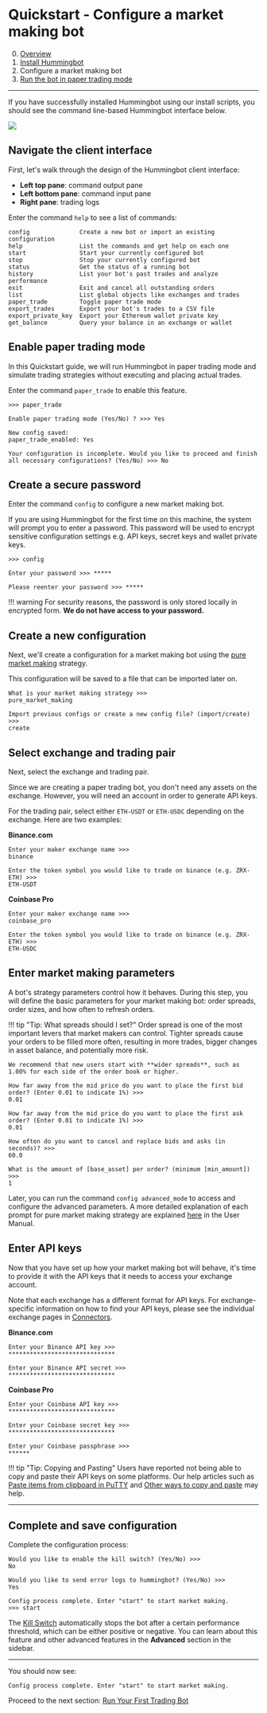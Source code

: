 # Quickstart - Configure a market making bot

0. [Overview](index.md)
1. [Install Hummingbot](install.md)
2. Configure a market making bot
3. [Run the bot in paper trading mode](run-bot.md)

---

If you have successfully installed Hummingbot using our install scripts, you should see the command line-based Hummingbot interface below. 

![](/assets/img/hummingbot-cli.png)

## Navigate the client interface

First, let's walk through the design of the Hummingbot client interface:

* **Left top pane**: command output pane
* **Left bottom pane**: command input pane
* **Right pane**: trading logs

Enter the command `help` to see a list of commands:
```
config              Create a new bot or import an existing configuration
help                List the commands and get help on each one          
start               Start your currently configured bot                 
stop                Stop your currently configured bot                  
status              Get the status of a running bot                     
history             List your bot's past trades and analyze performance 
exit                Exit and cancel all outstanding orders              
list                List global objects like exchanges and trades       
paper_trade         Toggle paper trade mode                             
export_trades       Export your bot's trades to a CSV file              
export_private_key  Export your Ethereum wallet private key             
get_balance         Query your balance in an exchange or wallet         
```

## Enable paper trading mode

In this Quickstart guide, we will run Hummingbot in paper trading mode and simulate trading strategies without executing and placing actual trades. 

Enter the command `paper_trade` to enable this feature.
```
>>> paper_trade

Enable paper trading mode (Yes/No) ? >>> Yes

New config saved:
paper_trade_enabled: Yes

Your configuration is incomplete. Would you like to proceed and finish all necessary configurations? (Yes/No) >>> No
```

## Create a secure password

Enter the command `config` to configure a new market making bot. 

If you are using Hummingbot for the first time on this machine, the system will prompt you to enter a password. This password will be used to encrypt sensitive configuration settings e.g. API keys, secret keys and wallet private keys. 

```
>>> config

Enter your password >>> *****

Please reenter your password >>> *****
```

!!! warning
    For security reasons, the password is only stored locally in encrypted form. **We do not have access to your password.**

## Create a new configuration

Next, we'll create a configuration for a market making bot using the [pure market making](/strategies/pure-market-making) strategy.

This configuration will be saved to a file that can be imported later on.
```
What is your market making strategy >>>
pure_market_making

Import previous configs or create a new config file? (import/create) >>>
create
```

## Select exchange and trading pair

Next, select the exchange and trading pair. 

Since we are creating a paper trading bot, you don't need any assets on the exchange. However, you will need an account in order to generate API keys.

For the trading pair, select either `ETH-USDT` or `ETH-USDC` depending on the exchange. Here are two examples:

**Binance.com**
```
Enter your maker exchange name >>>
binance

Enter the token symbol you would like to trade on binance (e.g. ZRX-ETH) >>>
ETH-USDT
```

**Coinbase Pro**
```
Enter your maker exchange name >>>
coinbase_pro

Enter the token symbol you would like to trade on binance (e.g. ZRX-ETH) >>>
ETH-USDC
```

## Enter market making parameters

A bot's strategy parameters control how it behaves. During this step, you will define the basic parameters for your market making bot: order spreads, order sizes, and how often to refresh orders.

!!! tip "Tip: What spreads should I set?"
    Order spread is one of the most important levers that market makers can control. Tighter spreads cause your orders to be filled more often, resulting in more trades, bigger changes in asset balance, and potentially more risk. 
    
    We recommend that new users start with **wider spreads**, such as 1.00% for each side of the order book or higher.

```
How far away from the mid price do you want to place the first bid order? (Enter 0.01 to indicate 1%) >>>
0.01

How far away from the mid price do you want to place the first ask order? (Enter 0.01 to indicate 1%) >>>
0.01

How often do you want to cancel and replace bids and asks (in seconds)? >>>
60.0

What is the amount of [base_asset] per order? (minimum [min_amount]) >>>
1
```

Later, you can run the command `config advanced_mode` to access and configure the advanced parameters. A more detailed explanation of each prompt for pure market making strategy are explained [here](/strategies/pure-market-making/#configuration-walkthrough) in the User Manual.

## Enter API keys

Now that you have set up how your market making bot will behave, it's time to provide it with the API keys that it needs to access your exchange account.

Note that each exchange has a different format for API keys. For exchange-specific information on how to find your API keys, please see the individual exchange pages in [Connectors](/connectors).

**Binance.com**
```
Enter your Binance API key >>>
******************************

Enter your Binance API secret >>>
******************************
```

**Coinbase Pro**
```
Enter your Coinbase API key >>>
******************************

Enter your Coinbase secret key >>>
******************************

Enter your Coinbase passphrase >>>
******

```

!!! tip "Tip: Copying and Pasting"
    Users have reported not being able to copy and paste their API keys on some platforms. Our help articles such as [Paste items from clipboard in PuTTY](/faq/troubleshooting/#paste-items-from-clipboard-in-putty) and [Other ways to copy and paste](/faq/troubleshooting/#other-ways-to-copy-and-paste) may help.

---

## Complete and save configuration

Complete the configuration process: 
```
Would you like to enable the kill switch? (Yes/No) >>>  
No

Would you like to send error logs to hummingbot? (Yes/No) >>> 
Yes

Config process complete. Enter "start" to start market making.
>>> start
```

The [Kill Switch](/advanced/kill-switch/) automatically stops the bot after a certain performance threshold, which can be either positive or negative. You can learn about this feature and other advanced features in the **Advanced** section in the sidebar.

---
You should now see:
```
Config process complete. Enter "start" to start market making.
```

Proceed to the next section: [Run Your First Trading Bot](run-bot.md)


<!-- ## (Optional) Adjusting Parameters

### From the Hummingbot client

If you want to reconfigure the bot from the beginning, type `config` and reply `y` to the question `Would you like to reconfigure the bot? (Yes/No) >>>?`. This will prompt all questions during initial setup.

Alternatively, the command `list configs` will show your current bot's configuration.

```
>>> list configs

global configs:
...

pure_market_making strategy configs:

maker_market                    binance
primary_market_trading_pair     ETH-USDT
bid_place_threshold             0.01
ask_place_threshold             0.01
cancel_order_wait_time          60.0
order_amount                    0.2
...

```

You can change a parameter by with the command `config [parameter_name]`.

For example, let's widen the `bid_place_threshold` to 0.02. This tells the bot to place buy order 2% lower than the mid price, rather than 1%:

```
>>> config bid_place_threshold

Please follow the prompt to complete configurations:

How far away from the mid price do you want to place the first bid order (Enter 0.01 to indicate 1%)? >>>
0.02

New config saved:
bid_place_threshold: 0.02

```

### From the command line

When you configure a bot, Hummingbot automatically saves the configuration file so that you can import it the next time you run Hummingbot. If you go to the Hummingbot root folder, you can edit these configuration files directly.

#### Root folder location

* **Windows**: `%localappdata%\hummingbot.io\Hummingbot`
* **macOS**: `~/Library/Application\ Support/Hummingbot`
* **Docker installations**: Please see [this article](/faq/troubleshooting/#where-are-the-config-and-log-files-on-hummingbot-installed-docker)

#### Root folder layout
```
Hummingbot/
└── conf/   # configuration files
└── logs/   # log files
└── data/   # database of executed trades
``` -->
